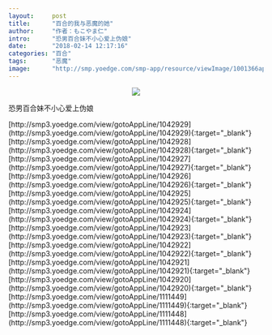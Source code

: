 ```yaml
---
layout:     post
title:      "百合的我与恶魔的她"
author:     "作者：もこやま仁"
intro:      "恐男百合妹不小心爱上伪娘"
date:       "2018-02-14 12:17:16"
categories: "百合"
tags:       "恶魔"
image:      "http://smp.yoedge.com/smp-app/resource/viewImage/1001366appline.png"
---
```

<div style="text-align: center">
<p><img src="http://smp.yoedge.com/smp-app/resource/viewImage/1001366appline.png"/></p>
</div>
<p class="post-meta">
<span>恐男百合妹不小心爱上伪娘</span>
</p>
[http://smp3.yoedge.com/view/gotoAppLine/1042929](http://smp3.yoedge.com/view/gotoAppLine/1042929){:target="_blank"}
[http://smp3.yoedge.com/view/gotoAppLine/1042928](http://smp3.yoedge.com/view/gotoAppLine/1042928){:target="_blank"}
[http://smp3.yoedge.com/view/gotoAppLine/1042927](http://smp3.yoedge.com/view/gotoAppLine/1042927){:target="_blank"}
[http://smp3.yoedge.com/view/gotoAppLine/1042926](http://smp3.yoedge.com/view/gotoAppLine/1042926){:target="_blank"}
[http://smp3.yoedge.com/view/gotoAppLine/1042925](http://smp3.yoedge.com/view/gotoAppLine/1042925){:target="_blank"}
[http://smp3.yoedge.com/view/gotoAppLine/1042924](http://smp3.yoedge.com/view/gotoAppLine/1042924){:target="_blank"}
[http://smp3.yoedge.com/view/gotoAppLine/1042923](http://smp3.yoedge.com/view/gotoAppLine/1042923){:target="_blank"}
[http://smp3.yoedge.com/view/gotoAppLine/1042922](http://smp3.yoedge.com/view/gotoAppLine/1042922){:target="_blank"}
[http://smp3.yoedge.com/view/gotoAppLine/1042921](http://smp3.yoedge.com/view/gotoAppLine/1042921){:target="_blank"}
[http://smp3.yoedge.com/view/gotoAppLine/1042920](http://smp3.yoedge.com/view/gotoAppLine/1042920){:target="_blank"}
[http://smp3.yoedge.com/view/gotoAppLine/1111449](http://smp3.yoedge.com/view/gotoAppLine/1111449){:target="_blank"}
[http://smp3.yoedge.com/view/gotoAppLine/1111448](http://smp3.yoedge.com/view/gotoAppLine/1111448){:target="_blank"}


